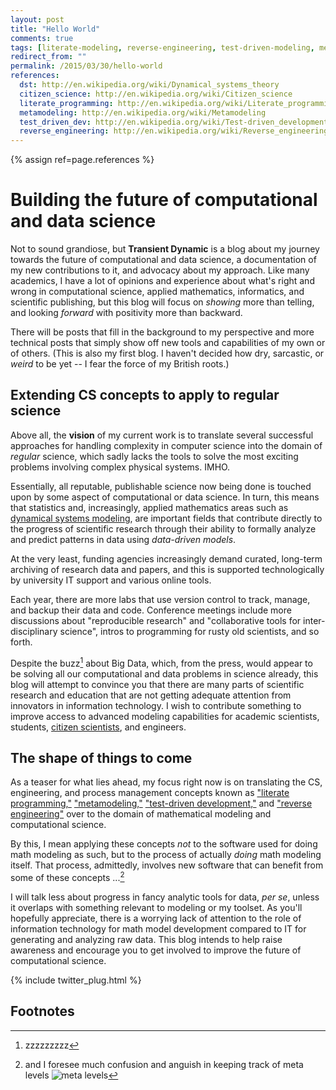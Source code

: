 ```yaml
---
layout: post
title: "Hello World"
comments: true
tags: [literate-modeling, reverse-engineering, test-driven-modeling, metamodeling, discussion]
redirect_from: ""
permalink: /2015/03/30/hello-world
references:
  dst: http://en.wikipedia.org/wiki/Dynamical_systems_theory
  citizen_science: http://en.wikipedia.org/wiki/Citizen_science
  literate_programming: http://en.wikipedia.org/wiki/Literate_programming
  metamodeling: http://en.wikipedia.org/wiki/Metamodeling
  test_driven_dev: http://en.wikipedia.org/wiki/Test-driven_development
  reverse_engineering: http://en.wikipedia.org/wiki/Reverse_engineering
---
```


{% assign ref=page.references %}

# Building the future of computational and data science

Not to sound grandiose, but **Transient Dynamic** is a blog about my
journey towards the future of computational and data science, a
documentation of my new contributions to it, and advocacy about my
approach. Like many academics, I have a lot of opinions and experience
about what's right and wrong in computational science, applied
mathematics, informatics, and scientific publishing, but this blog
will focus on *showing* more than telling, and looking *forward* with
positivity more than backward.

There will be posts that fill in the background to my perspective and
more technical posts that simply show off new tools and capabilities
of my own or of others. (This is also my first blog. I haven't decided
how dry, sarcastic, or *weird* to be yet -- I fear the force of my British roots.)

## Extending CS concepts to apply to regular science

Above all, the **vision** of my current work is to translate several
successful approaches for handling complexity in computer science into
the domain of *regular* science, which sadly lacks the tools to solve
the most exciting problems involving complex physical
systems. IMHO.

Essentially, all reputable, publishable science now being done is
touched upon by some aspect of computational or data science. In turn,
this means that statistics and, increasingly, applied mathematics
areas such as [dynamical systems modeling]({{ref['dst']}}),
are important fields that contribute directly to the progress of
scientific research through their ability to formally analyze and
predict patterns in data using *data-driven models*.

At the very least, funding agencies increasingly demand curated, long-term
archiving of research data and papers, and this is supported
technologically by university IT support and various online tools.

Each year, there are more labs that use version control to track,
manage, and backup their data and code. Conference meetings include
more discussions about "reproducible research" and "collaborative
tools for inter-disciplinary science", intros to programming for rusty
old scientists, and so forth.

Despite the buzz[^1] about Big Data, which, from the press, would
appear to be solving all our computational and data problems in
science already, this blog will attempt to convince you that there are
many parts of scientific research and education that are not getting
adequate attention from innovators in information technology. I wish
to contribute something to improve access to advanced modeling
capabilities for academic scientists, students,
[citizen scientists]({{ref['citizen_science']}}), and engineers.

## The shape of things to come

As a teaser for what lies ahead, my focus right now is on translating
the CS, engineering, and process management concepts known as ["literate programming,"]({{ref['literate_programming']}}) ["metamodeling,"]({{ref['metamodeling']}}) ["test-driven development,"]({{ref['test_driven_dev']}})
and ["reverse engineering"]({{ref['reverse_engineering']}}) over to the domain of mathematical modeling and computational
science.

By this, I mean applying these concepts *not* to the software used for
doing math modeling as such, but to the process of actually *doing*
math modeling itself. That process, admittedly, involves new
software that can benefit from some of these concepts ...[^2]

I will talk less about progress in fancy analytic tools for data, *per
se*, unless it overlaps with something relevant to modeling or my toolset. As you'll
hopefully appreciate, there is a worrying lack of attention to the
role of information technology for math model development compared to
IT for generating and analyzing raw data. This blog intends to help
raise awareness and encourage you to get involved to improve the
future of computational science.

{% include twitter_plug.html %}

## Footnotes

[^1]: zzzzzzzzz

[^2]: and I foresee much confusion and anguish in keeping track of meta levels ![meta levels](http://imgs.xkcd.com/comics/hofstadter.png)


